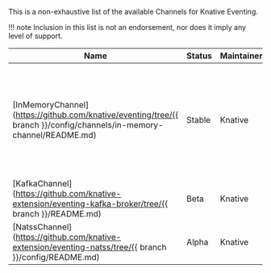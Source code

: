 <!--
This is a generated file and should not be changed manually. All changes should follow the
procedure:

1. Update the information in [`channels.yaml`](channels.yaml).

2. Run the generator tool:
    ```bash
    go run eventing/channels/generator/main.go
    ```
-->

This is a non-exhaustive list of the available Channels for Knative Eventing.

!!! note
    Inclusion in this list is not an endorsement, nor does it imply any level of support.

Name | Status | Maintainer | Description
--- | --- | --- | ---
[InMemoryChannel](https://github.com/knative/eventing/tree/{{ branch }}/config/channels/in-memory-channel/README.md) | Stable | Knative | In-memory channels are a best effort Channel. They should NOT be used in Production. They are useful for development.
[KafkaChannel](https://github.com/knative-extension/eventing-kafka-broker/tree/{{ branch }}/README.md) | Beta | Knative | Channels are backed by [Apache Kafka](http://kafka.apache.org/) topics.
[NatssChannel](https://github.com/knative-extension/eventing-natss/tree/{{ branch }}/config/README.md) | Alpha | Knative | Channels are backed by [NATS Streaming](https://github.com/nats-io/nats-streaming-server#configuring).


